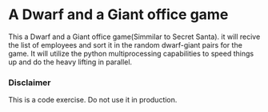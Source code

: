 # A Dwarf and a Giant office game
This a Dwarf and a Giant office game(Simmilar to Secret Santa). it will recive the list of employees and sort it in the random dwarf-giant pairs for the game.
It will utilize the python multiprocessing capabilities to speed things up and do the heavy lifting in parallel.

### Disclaimer
This is a code exercise. Do not use it in production.
